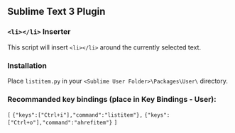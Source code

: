 ## Sublime Text 3 Plugin

### `<li></li>` Inserter

This script will insert `<li></li>` around the currently selected text.

### Installation
Place `listitem.py` in your `<Sublime User Folder>\Packages\User\` directory.

### Recommanded key bindings (place in Key Bindings - User):
`[`
`{"keys":["Ctrl+i"],"command":"listitem"},`
`{"keys":["Ctrl+o"],"command":"ahrefitem"}`
`]`


